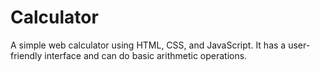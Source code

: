 # Calculator
A simple web calculator using HTML, CSS, and JavaScript. It has a user-friendly interface and can do basic arithmetic operations.
